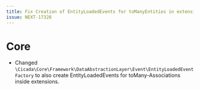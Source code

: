 ```yaml
---
title: Fix Creation of EntityLoadedEvents for toManyEntities in extensions
issue: NEXT-17328
---
```

# Core
* Changed `\Cicada\Core\Framework\DataAbstractionLayer\Event\EntityLoadedEventFactory` to also create EntityLoadedEvents for toMany-Associations inside extensions.
